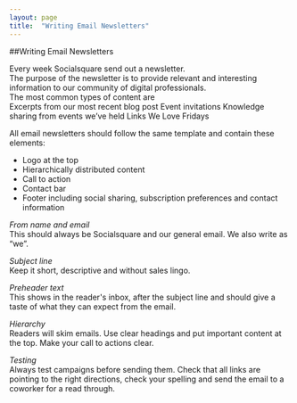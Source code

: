 ```yaml
---
layout: page
title:  "Writing Email Newsletters"
---
```


##Writing Email Newsletters

Every week Socialsquare send out a newsletter.  
The purpose of the newsletter is to provide relevant and interesting information to our community of digital professionals.  
The most common types of content are    
Excerpts from our most recent blog post
Event invitations
Knowledge sharing from events we’ve held
Links We Love Fridays

All email newsletters should follow the same template and contain these elements:  

- Logo at the top
- Hierarchically distributed content
- Call to action
- Contact bar
- Footer including social sharing, subscription preferences and contact information

*From name and email*  
This should always be Socialsquare and our general email. We also write as “we”.

*Subject line*  
Keep it short, descriptive and without sales lingo.

*Preheader text*  
This shows in the reader's inbox, after the subject line and should give a taste of what they can expect from the email.

*Hierarchy*  
Readers will skim emails. Use clear headings and put important content at the top. Make your call to actions clear. 

*Testing*  
Always test campaigns before sending them. Check that all links are pointing to the right directions, check your spelling and send the email to a coworker for a read through. 
